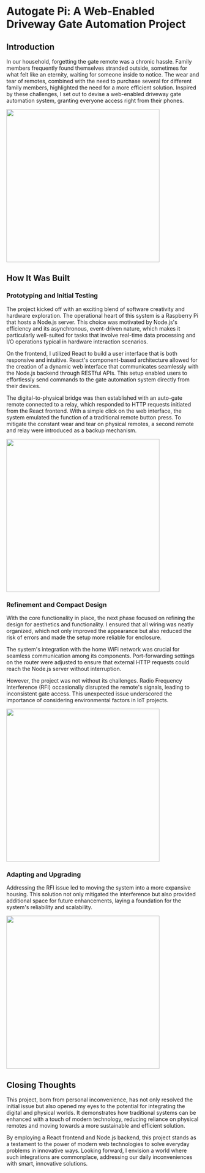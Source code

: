 # Autogate Pi: A Web-Enabled Driveway Gate Automation Project

## Introduction

In our household, forgetting the gate remote was a chronic hassle. Family members frequently found themselves stranded outside, sometimes for what felt like an eternity, waiting for someone inside to notice. The wear and tear of remotes, combined with the need to purchase several for different family members, highlighted the need for a more efficient solution. Inspired by these challenges, I set out to devise a web-enabled driveway gate automation system, granting everyone access right from their phones.

<img src="https://www.tshuenhau.com/assets/img/autogatepi/operational.jpg" width="400"> 

## How It Was Built

### Prototyping and Initial Testing

The project kicked off with an exciting blend of software creativity and hardware exploration. The operational heart of this system is a Raspberry Pi that hosts a Node.js server. This choice was motivated by Node.js's efficiency and its asynchronous, event-driven nature, which makes it particularly well-suited for tasks that involve real-time data processing and I/O operations typical in hardware interaction scenarios.

On the frontend, I utilized React to build a user interface that is both responsive and intuitive. React's component-based architecture allowed for the creation of a dynamic web interface that communicates seamlessly with the Node.js backend through RESTful APIs. This setup enabled users to effortlessly send commands to the gate automation system directly from their devices.

The digital-to-physical bridge was then established with an auto-gate remote connected to a relay, which responded to HTTP requests initiated from the React frontend. With a simple click on the web interface, the system emulated the function of a traditional remote button press. To mitigate the constant wear and tear on physical remotes, a second remote and relay were introduced as a backup mechanism.

<img src="https://www.tshuenhau.com/assets/img/autogatepi/prototyping.jpg" width="400"> 

### Refinement and Compact Design

With the core functionality in place, the next phase focused on refining the design for aesthetics and functionality. I ensured that all wiring was neatly organized, which not only improved the appearance but also reduced the risk of errors and made the setup more reliable for enclosure.

The system's integration with the home WiFi network was crucial for seamless communication among its components. Port-forwarding settings on the router were adjusted to ensure that external HTTP requests could reach the Node.js server without interruption.

However, the project was not without its challenges. Radio Frequency Interference (RFI) occasionally disrupted the remote's signals, leading to inconsistent gate access. This unexpected issue underscored the importance of considering environmental factors in IoT projects.

<img src="https://www.tshuenhau.com/assets/img/autogatepi/neatsetup.jpg" width="400">

### Adapting and Upgrading

Addressing the RFI issue led to moving the system into a more expansive housing. This solution not only mitigated the interference but also provided additional space for future enhancements, laying a foundation for the system's reliability and scalability.

<img src="https://www.tshuenhau.com/assets/img/autogatepi/bigbox.jpg" width="400"> 

## Closing Thoughts

This project, born from personal inconvenience, has not only resolved the initial issue but also opened my eyes to the potential for integrating the digital and physical worlds. It demonstrates how traditional systems can be enhanced with a touch of modern technology, reducing reliance on physical remotes and moving towards a more sustainable and efficient solution.

By employing a React frontend and Node.js backend, this project stands as a testament to the power of modern web technologies to solve everyday problems in innovative ways. Looking forward, I envision a world where such integrations are commonplace, addressing our daily inconveniences with smart, innovative solutions.

